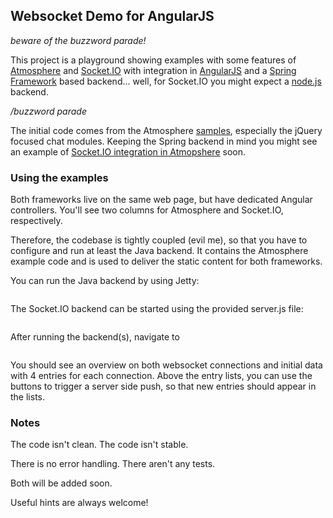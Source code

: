 ## Websocket Demo for AngularJS

*beware of the buzzword parade!*

This project is a playground showing examples with some features of [Atmosphere](https://github.com/Atmosphere/atmosphere) and [Socket.IO](http://socket.io/) with integration in [AngularJS](http://angularjs.org/) and a [Spring Framework](http://www.springsource.org/) based backend... well, for Socket.IO you might expect a [node.js](http://nodejs.org/) backend.

*/buzzword parade*

The initial code comes from the Atmosphere [samples](https://github.com/Atmosphere/atmosphere/tree/master/samples), especially the jQuery focused chat modules. Keeping the Spring backend in mind you might see an example of [Socket.IO integration in Atmopshere](https://github.com/Atmosphere/atmosphere/wiki/Getting-Started-with-Socket.IO) soon.

### Using the examples
Both frameworks live on the same web page, but have dedicated Angular controllers. You'll see two columns for Atmosphere and Socket.IO, respectively.

Therefore, the codebase is tightly coupled (evil me), so that you have to configure and run at least the Java backend. It contains the Atmosphere example code and is used to deliver the static content for both frameworks.

You can run the Java backend by using Jetty:
```mvn org.mortbay.jetty:jetty-maven-plugin:8.1.10.v20130312:run
```

The Socket.IO backend can be started using the provided server.js file:
```node /src/main/js/socketio/server.js
```

After running the backend(s),  navigate to
```http://localhost:8080/index.html
```
You should see an overview on both websocket connections and initial data with 4 entries for each connection. Above the entry lists, you can use the buttons to trigger a server side push, so that new entries should appear in the lists.

### Notes
The code isn't clean.
The code isn't stable.


There is no error handling.
There aren't any tests.

Both will be added soon.

Useful hints are always welcome!
